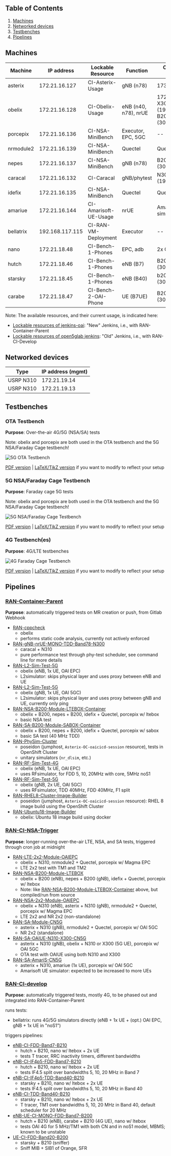 ## Table of Contents ##

1.   [Machines](#machines)
2.   [Networked devices](#networked-devices)
3.   [Testbenches](#testbenches)
4.   [Pipelines](#pipelines)

## Machines

| Machine       | IP address      | Lockable Resource     | Function           | Connected devices                                     |
| ------------- | --------------- | --------------------- | ------------------ | ----------------------------------------------------- |
| asterix       | 172.21.16.127   | CI-Asterix-Usage      | gNB (n78)          | 173.21.19.14                                          |
| obelix        | 172.21.16.128   | CI-Obelix-Usage       | eNB (n40, n78), nrUE | 172.21.19.13, X300 (192.168.60.2), B200mini (30C51EB) |
| porcepix      | 172.21.16.136   | CI-NSA-MiniBench      | Executor, EPC, 5GC | --                                                    |
| nrmodule2     | 172.21.16.139   | CI-NSA-MiniBench      | Quectel            | Quectel module                                        |
| nepes         | 172.21.16.137   | CI-NSA-MiniBench      | gNB (n78)          | B200mini (30C51D4)                                    |
| caracal       | 172.21.16.132   | CI-Caracal            | gNB/phytest        | N300 (192.168.10.2)                                   |
| idefix        | 172.21.16.135   | CI-NSA-MiniBench      | Quectel            | Quectel module                                        |
| amariue       | 172.21.16.144   | CI-Amarisoft-UE-Usage | nrUE               | Amarisoft UE simulator                                |
| bellatrix     | 192.168.117.115 | CI-RAN-VM-Deployment  | Executor           | --                                                    |
| nano          | 172.21.18.48    | CI-Bench-1-Phones     | EPC, adb           | 2x COTS (adb)                                         |
| hutch         | 172.21.18.46    | CI-Bench-1-Phones     | eNB (B7)           | B200mini (30C5239)                                    |
| starsky       | 172.21.18.45    | CI-Bench-1-Phones     | eNB (B40)          | b200mini (30A3E3C)                                    |
| carabe        | 172.21.18.47    | CI-Bench-2-OAI-Phone  | UE (B7UE)          | B200mini (30AE8C9)                                    |

Note: The available resources, and their current usage, is indicated here:
- [Lockable resources of jenkins-oai](https://jenkins-oai.eurecom.fr/lockable-resources/):
  "New" Jenkins, i.e., with RAN-Container-Parent
- [Lockable resources of open5glab jenkins](https://open5glab.eurecom.fr:8083/jenkins/lockable-resources/):
  "Old" Jenkins, i.e., with RAN-CI-Develop

## Networked devices

| Type          | IP address (mgmt) |
| ------------- | ----------------- |
| USRP N310     | 172.21.19.14      |
| USRP N310     | 172.21.19.13      |

## Testbenches

### OTA Testbench

**Purpose**: Over-the-air 4G/5G (NSA/SA) tests

Note: obelix and porcepix are both used in the OTA testbench and the 5G
NSA/Faraday Cage testbench!

![5G OTA Testbench](testbenches_doc_resources/5g-ota-bench.png)

[PDF version](testbenches_doc_resources/5g-ota-bench.pdf) | [LaTeX/TikZ version](testbenches_doc_resources/5g-ota-bench.tex) if you want to modify to reflect your setup

### 5G NSA/Faraday Cage Testbench

**Purpose**: Faraday cage 5G tests

Note: obelix and porcepix are both used in the OTA testbench and the 5G
NSA/Faraday Cage testbench!

![5G NSA/Faraday Cage Testbench](testbenches_doc_resources/5g-nsa-faraday-bench.png)

[PDF version](testbenches_doc_resources/5g-nsa-faraday-bench.pdf) | [LaTeX/TikZ version](testbenches_doc_resources/5g-nsa-faraday-bench.tex) if you want to modify to reflect your setup

### 4G Testbench(es)

**Purpose**: 4G/LTE testbenches


![4G Faraday Cage Testbench](testbenches_doc_resources/4g-faraday-bench.png)

[PDF version](testbenches_doc_resources/4g-faraday-bench.pdf) | [LaTeX/TikZ version](testbenches_doc_resources/4g-faraday-bench.tex) if you want to modify to reflect your setup

## Pipelines

### [RAN-Container-Parent](https://jenkins-oai.eurecom.fr/job/RAN-Container-Parent/)

**Purpose**: automatically triggered tests on MR creation or push, from Gitlab
Webhook

- [RAN-cppcheck](https://jenkins-oai.eurecom.fr/job/RAN-cppcheck/1664/)
  - obelix
  - performs static code analysis, currently not actively enforced
- [RAN-gNB-nrUE-MONO-TDD-Band78-N300](https://jenkins-oai.eurecom.fr/job/RAN-gNB-nrUE-MONO-TDD-Band78-N300/)
  - caracal + N310
  - pure performance test through phy-test scheduler, see command line for more
    details
- [RAN-L2-Sim-Test-5G](https://jenkins-oai.eurecom.fr/job/RAN-L2-Sim-Test-4G/)
  - obelix (eNB, 1x UE, OAI EPC)
  - L2simulator: skips physical layer and uses proxy between eNB and UE
- [RAN-L2-Sim-Test-5G](https://jenkins-oai.eurecom.fr/job/RAN-L2-Sim-Test-5G/)
  - obelix (gNB, 1x UE, OAI 5GC)
  - L2simulator: skips physical layer and uses proxy between gNB and UE,
    currently only ping
- [RAN-NSA-B200-Module-LTEBOX-Container](https://jenkins-oai.eurecom.fr/job/RAN-NSA-B200-Module-LTEBOX-Container/)
  - obelix + B200, nepes + B200, idefix + Quectel, porcepix w/ ltebox
  - basic NSA test
- [RAN-SA-B200-Module-SABOX-Container](https://jenkins-oai.eurecom.fr/job/RAN-SA-B200-Module-SABOX-Container/)
  - obelix + B200, nepes + B200, idefix + Quectel, porcepix w/ sabox
  - basic SA test (40 MHz TDD)
- [RAN-PhySim-Cluster](https://jenkins-oai.eurecom.fr/job/RAN-PhySim-Cluster/)
  - poseidon (jumphost, `Asterix-OC-oaicicd-session` resource), tests in
    OpenShift Cluster
  - unitary simulators (`nr_dlsim`, etc.)
- [RAN-RF-Sim-Test-4G](https://jenkins-oai.eurecom.fr/job/RAN-RF-Sim-Test-4G/)
  - obelix (eNB, 1x UE, OAI EPC)
  - uses RFsimulator, for FDD 5, 10, 20MHz with core, 5MHz noS1
- [RAN-RF-Sim-Test-5G](https://jenkins-oai.eurecom.fr/job/RAN-RF-Sim-Test-5G/)
  - obelix (gNB, 2x UE, OAI 5GC)
  - uses RFsimulator, TDD 40MHz, FDD 40MHz, F1 split
- [RAN-RHEL8-Cluster-Image-Builder](https://jenkins-oai.eurecom.fr/job/RAN-RHEL8-Cluster-Image-Builder/)
  - poseidon (jumphost, `Asterix-OC-oaicicd-session` resource): RHEL 8 image
    build using the OpenShift Cluster
- [RAN-Ubuntu18-Image-Builder](https://jenkins-oai.eurecom.fr/job/RAN-Ubuntu18-Image-Builder/)
  - obelix: Ubuntu 18 image build using docker

### [RAN-CI-NSA-Trigger](https://jenkins-oai.eurecom.fr/view/RAN/job/RAN-CI-NSA-Trigger/)

**Purpose**: longer-running over-the-air LTE, NSA, and SA tests, triggered
through cron job at midnight

- [RAN-LTE-2x2-Module-OAIEPC](https://jenkins-oai.eurecom.fr/job/RAN-LTE-2x2-Module-OAIEPC/)
  - obelix + N310, nrmodule2 + Quectel, porcepix w/ Magma EPC
  - LTE 2x2 test with TM1 and TM2
- [RAN-NSA-B200-Module-LTEBOX](https://jenkins-oai.eurecom.fr/job/RAN-NSA-B200-Module-LTEBOX/)
  - obelix + B200 (eNB), nepes + B200 (gNB), idefix + Quectel, porcepix w/ ltebox
  - Note: like [RAN-NSA-B200-Module-LTEBOX-Container](https://jenkins-oai.eurecom.fr/job/RAN-NSA-B200-Module-LTEBOX-Container/) above, but compiled/run from source
- [RAN-NSA-2x2-Module-OAIEPC](https://jenkins-oai.eurecom.fr/job/RAN-NSA-2x2-Module-OAIEPC/)
  - obelix + N310 (eNB), asterix + N310 (gNB), nrmodule2 + Quectel, porcepix w/ Magma EPC
  - LTE 2x2 and NR 2x2 (non-standalone)
- [RAN-SA-Module-CN5G](https://jenkins-oai.eurecom.fr/view/RAN/job/RAN-SA-Module-CN5G/)
  - asterix + N310 (gNB), nrmodule2 + Quectel, porcepix w/ OAI 5GC
  - NR 2x2 (standalone)
- [RAN-SA-OAIUE-N310-X300-CN5G](https://jenkins-oai.eurecom.fr/job/RAN-SA-OAIUE-N310-X300-CN5G/)
  - asterix + N310 (gNB), obelix + N310 or X300 (5G UE), porcepix w/ OAI 5GC
  - OTA test with OAIUE using both N310 and X300
- [RAN-SA-AmariS-CN5G](https://jenkins-oai.eurecom.fr/view/RAN/job/RAN-SA-AmariS-CN5G/)
  - asterix + N310, amariue (1x UE), porcepix w/ OAI 5GC
  - Amarisoft UE simulator: expected to be increased to more UEs

### [RAN-CI-develop](https://open5glab.eurecom.fr:8083/jenkins/job/RAN-CI-develop/)

**Purpose**: automatically triggered tests, mostly 4G, to be phased out and
integrated into RAN-Container-Parent

runs tests:
- bellatrix: runs 4G/5G simulators directly (eNB + 1x UE + (opt.) OAI EPC, gNB + 1x UE in "noS1")

triggers pipelines:
- [eNB-CI-FDD-Band7-B210](https://open5glab.eurecom.fr:8083/jenkins/job/eNB-CI-FDD-Band7-B210/)
  - hutch + B210, nano w/ ltebox + 2x UE
  - tests T tracer, RRC inactivity timers, different bandwidths
- [eNB-CI-IF4p5-FDD-Band7-B210](https://open5glab.eurecom.fr:8083/jenkins/job/eNB-CI-IF4p5-FDD-Band7-B210/)
  - hutch + B210, nano w/ ltebox + 2x UE
  - tests IF4.5 split over bandwidths 5, 10, 20 MHz in Band 7
- [eNB-CI-IF4p5-TDD-Band40-B210](https://open5glab.eurecom.fr:8083/jenkins/job/eNB-CI-IF4p5-TDD-Band40-B210/)
  - starsky + B210, nano w/ ltebox + 2x UE
  - tests IF4.5 split over bandwidths 5, 10, 20 MHz in Band 40
- [eNB-CI-TDD-Band40-B210](https://open5glab.eurecom.fr:8083/jenkins/job/eNB-CI-TDD-Band40-B210/)
  - starsky + B210, nano w/ ltebox + 2x UE
  - T tracer, TM1 over bandwidths 5, 10, 20 MHz in Band 40, default scheduler
    for 20 MHz
- [eNB-UE-CI-MONO-FDD-Band7-B200](https://open5glab.eurecom.fr:8083/jenkins/job/eNB-UE-CI-MONO-FDD-Band7-B200/)
  - hutch + B210 (eNB), carabe + B210 (4G UE), nano w/ ltebox
  - tests OAI 4G for 5 MHz/TM1 with both CN and in noS1 model, MBMS; known to
    be unstable
- [UE-CI-FDD-Band20-B200](https://open5glab.eurecom.fr:8083/jenkins/job/UE-CI-FDD-Band20-B200/)
  - starsky + B210 (sniffer)
  - Sniff MIB + SIB1 of Orange, SFR

